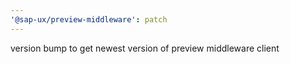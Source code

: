 ```yaml
---
'@sap-ux/preview-middleware': patch
---
```


version bump to get newest version of preview middleware client
